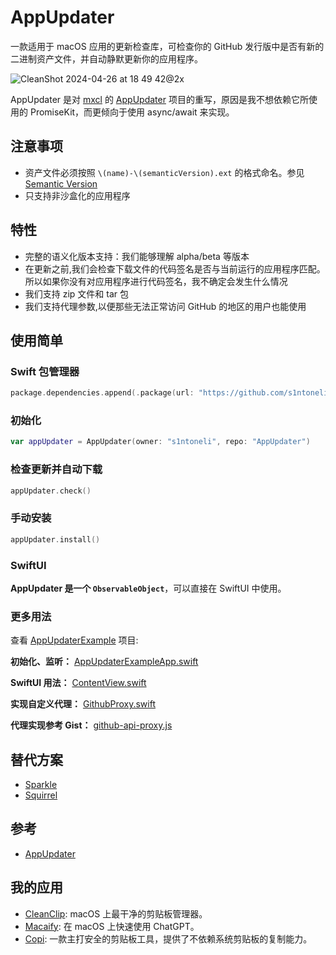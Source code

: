 # AppUpdater
一款适用于 macOS 应用的更新检查库，可检查你的 GitHub 发行版中是否有新的二进制资产文件，并自动静默更新你的应用程序。

![CleanShot 2024-04-26 at 18 49 42@2x](https://github.com/s1ntoneli/AppUpdater/assets/2681464/5cb7d9db-3b27-4b96-818e-0df57a012615)

AppUpdater 是对 [mxcl](https://github.com/mxcl/AppUpdater) 的 [AppUpdater](https://github.com/mxcl/AppUpdater) 项目的重写，原因是我不想依赖它所使用的 PromiseKit，而更倾向于使用 async/await 来实现。

## 注意事项

* 资产文件必须按照 `\(name)-\(semanticVersion).ext` 的格式命名。参见 [Semantic Version](https://github.com/mxcl/Version)
* 只支持非沙盒化的应用程序

## 特性

* 完整的语义化版本支持：我们能够理解 alpha/beta 等版本
* 在更新之前,我们会检查下载文件的代码签名是否与当前运行的应用程序匹配。所以如果你没有对应用程序进行代码签名，我不确定会发生什么情况
* 我们支持 zip 文件和 tar 包
* 我们支持代理参数,以便那些无法正常访问 GitHub 的地区的用户也能使用

## 使用简单

### Swift 包管理器
```swift
package.dependencies.append(.package(url: "https://github.com/s1ntoneli/AppUpdater.git", from: "0.1.5"))
```

### 初始化
```swift
var appUpdater = AppUpdater(owner: "s1ntoneli", repo: "AppUpdater")
```

### 检查更新并自动下载
```swift
appUpdater.check()
```

### 手动安装
```swift 
appUpdater.install()
```

### SwiftUI
**AppUpdater 是一个 `ObservableObject`**，可以直接在 SwiftUI 中使用。

### 更多用法

查看 [AppUpdaterExample](https://github.com/s1ntoneli/AppUpdater/tree/main/Examples/AppUpdaterExample/AppUpdaterExample) 项目:

**初始化、监听：** [AppUpdaterExampleApp.swift](https://github.com/s1ntoneli/AppUpdater/blob/main/Examples/AppUpdaterExample/AppUpdaterExample/AppUpdaterExampleApp.swift)

**SwiftUI 用法：** [ContentView.swift](https://github.com/s1ntoneli/AppUpdater/blob/main/Examples/AppUpdaterExample/AppUpdaterExample/ContentView.swift)

**实现自定义代理：** [GithubProxy.swift](https://github.com/s1ntoneli/AppUpdater/blob/main/Examples/AppUpdaterExample/AppUpdaterExample/GithubProxy.swift)

**代理实现参考 Gist：** [github-api-proxy.js](https://gist.github.com/s1ntoneli/69ef19899710d25c77a93e9b6e433c5b)

## 替代方案

* [Sparkle](https://github.com/sparkle-project/Sparkle)
* [Squirrel](https://github.com/Squirrel/Squirrel.Windows)

## 参考

* [AppUpdater](https://github.com/mxcl/AppUpdater)

## 我的应用

* [CleanClip](https://cleanclip.app): macOS 上最干净的剪贴板管理器。
* [Macaify](https://macaify.app): 在 macOS 上快速使用 ChatGPT。
* [Copi](https://copi.app): 一款主打安全的剪贴板工具，提供了不依赖系统剪贴板的复制能力。
